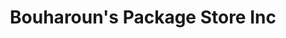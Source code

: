 ---
title: "Bouharoun's Package Store Inc"
url: /greenville/bouharouns-package-store-inc/
shop: Spirituosen
---